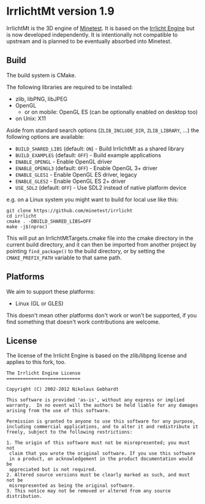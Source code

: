 IrrlichtMt version 1.9
======================

IrrlichtMt is the 3D engine of [Minetest](https://github.com/minetest).
It is based on the [Irrlicht Engine](https://irrlicht.sourceforge.io/) but is now developed independently.
It is intentionally not compatible to upstream and is planned to be eventually absorbed into Minetest.

Build
-----

The build system is CMake.

The following libraries are required to be installed:
* zlib, libPNG, libJPEG
* OpenGL
  * or on mobile: OpenGL ES (can be optionally enabled on desktop too)
* on Unix: X11

Aside from standard search options (`ZLIB_INCLUDE_DIR`, `ZLIB_LIBRARY`, ...) the following options are available:
* `BUILD_SHARED_LIBS` (default: `ON`) - Build IrrlichtMt as a shared library
* `BUILD_EXAMPLES` (default: `OFF`) - Build example applications
* `ENABLE_OPENGL` - Enable OpenGL driver
* `ENABLE_OPENGL3` (default: `OFF`) - Enable OpenGL 3+ driver
* `ENABLE_GLES1` - Enable OpenGL ES driver, legacy
* `ENABLE_GLES2` - Enable OpenGL ES 2+ driver
* `USE_SDL2` (default: `OFF`) - Use SDL2 instead of native platform device

e.g. on a Linux system you might want to build for local use like this:

	git clone https://github.com/minetest/irrlicht
	cd irrlicht
	cmake . -DBUILD_SHARED_LIBS=OFF
	make -j$(nproc)

This will put an IrrlichtMtTargets.cmake file into the cmake directory in the current build directory, and it can then be imported from another project by pointing `find_package()` to the build directory, or by setting the `CMAKE_PREFIX_PATH` variable to that same path.
	
Platforms
---------

We aim to support these platforms:
* Linux (GL or GLES)

This doesn't mean other platforms don't work or won't be supported, if you find something that doesn't work contributions are welcome.

License
-------

The license of the Irrlicht Engine is based on the zlib/libpng license and applies to this fork, too.

	The Irrlicht Engine License
	===========================

	Copyright (C) 2002-2012 Nikolaus Gebhardt

	This software is provided 'as-is', without any express or implied
	warranty.  In no event will the authors be held liable for any damages
	arising from the use of this software.

	Permission is granted to anyone to use this software for any purpose,
	including commercial applications, and to alter it and redistribute it
	freely, subject to the following restrictions:

	1. The origin of this software must not be misrepresented; you must not
	 claim that you wrote the original software. If you use this software
	 in a product, an acknowledgement in the product documentation would be
	 appreciated but is not required.
	2. Altered source versions must be clearly marked as such, and must not be
	 misrepresented as being the original software.
	3. This notice may not be removed or altered from any source distribution.
